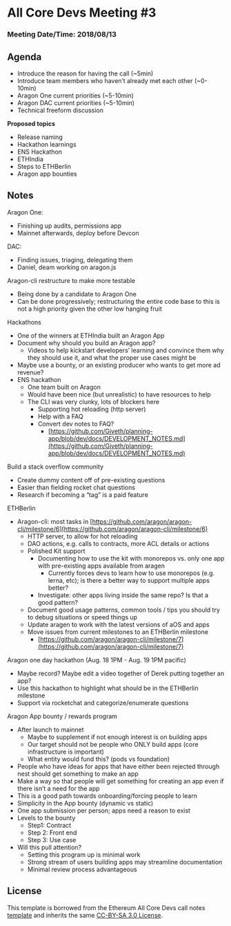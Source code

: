 # All Core Devs Meeting #3
### Meeting Date/Time: 2018/08/13

## Agenda
- Introduce the reason for having the call (~5min)
- Introduce team members who haven’t already met each other (~0-10min)
- Aragon One current priorities (~5-10min)
- Aragon DAC current priorities (~5-10min)
- Technical freeform discussion

**Proposed topics**

- Release naming
- Hackathon learnings
- ENS Hackathon
- ETHIndia
- Steps to ETHBerlin
- Aragon app bounties

## Notes
Aragon One:

- Finishing up audits, permissions app
- Mainnet afterwards, deploy before Devcon

DAC:

- Finding issues, triaging, delegating them
- Daniel, deam working on aragon.js

Aragon-cli restructure to make more testable

- Being done by a candidate to Aragon One
- Can be done progressively; restructuring the entire code base to this is not a high priority given the other low hanging fruit

Hackathons

- One of the winners at ETHIndia built an Aragon App
- Document why should you build an Aragon app?
    - Videos to help kickstart developers’ learning and convince them why they should use it, and what the proper use cases might be
- Maybe use a bounty, or an existing producer who wants to get more ad revenue?
- ENS hackathon
    - One team built on Aragon
    - Would have been nice (but unrealistic) to have resources to help
    - The CLI was very clunky, lots of blockers here
        - Supporting hot reloading (http server)
        - Help with a FAQ
        - Convert dev notes to FAQ?
            - [https://github.com/Giveth/planning-app/blob/dev/docs/DEVELOPMENT_NOTES.md](https://github.com/Giveth/planning-app/blob/dev/docs/DEVELOPMENT_NOTES.md)

Build a stack overflow community

- Create dummy content off of pre-existing questions
- Easier than fielding rocket chat questions
- Research if becoming a “tag” is a paid feature

ETHBerlin

- Aragon-cli: most tasks in [https://github.com/aragon/aragon-cli/milestone/6](https://github.com/aragon/aragon-cli/milestone/6)
    - HTTP server, to allow for hot reloading
    - DAO actions, e.g. calls to contracts, more ACL details or actions
    - Polished Kit support
        - Documenting how to use the kit with monorepos vs. only one app with pre-existing apps available from aragen
            - Currently forces devs to learn how to use monorepos (e.g. lerna, etc); is there a better way to support multiple apps better?
        - Investigate: other apps living inside the same repo? Is that a good pattern?
    - Document good usage patterns, common tools / tips you should try to debug situations or speed things up
    - Update aragen to work with the latest versions of aOS and apps
    - Move issues from current milestones to an ETHBerlin milestone
        - [https://github.com/aragon/aragon-cli/milestone/7](https://github.com/aragon/aragon-cli/milestone/7)

Aragon one day hackathon (Aug. 18 1PM - Aug. 19 1PM pacific)

- Maybe record? Maybe edit a video together of Derek putting together an app?
- Use this hackathon to highlight what should be in the ETHBerlin milestone
- Support via rocketchat and categorize/enumerate questions

Aragon App bounty / rewards program

- After launch to mainnet
    - Maybe to supplement if not enough interest is on building apps
    - Our target should not be people who ONLY build apps (core infrastructure is important)
    - What entity would fund this? (pods vs foundation)
- People who have ideas for apps that have either been rejected through nest should get something to make an app
- Make a way so that people will get something for creating an app even if there isn’t a need for the app
- This is a good path towards onboarding/forcing people to learn
- Simplicity in the App bounty (dynamic vs static)
- One app submission per person; apps need a reason to exist
- Levels to the bounty
    - Step1: Contract
    - Step 2: Front end
    - Step 3: Use case
- Will this pull attention?
    - Setting this program up is minimal work
    - Strong stream of users building apps may streamline documentation
    - Minimal review process advantageous

## License
This template is borrowed from the Ethereum All Core Devs call notes [template](https://github.com/ethereum/pm/blob/master/All%20Core%20Devs%20Meetings/Meeting%20Template.md) and inherits the same [CC-BY-SA 3.0 License](https://github.com/ethereum/pm/blob/master/LICENSE).
